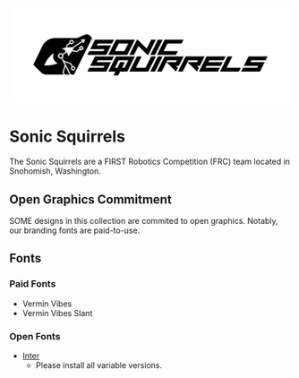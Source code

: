 ![Logo Banner](example/FRC_Sonic_Squirrels_Readme_Banner.png)

# Sonic Squirrels
The Sonic Squirrels are a FIRST Robotics Competition (FRC) team located in Snohomish, Washington.

## Open Graphics Commitment
SOME designs in this collection are commited to open graphics. Notably, our branding fonts are paid-to-use.

## Fonts
### Paid Fonts
- Vermin Vibes
- Vermin Vibes Slant

### Open Fonts
- [Inter](https://fonts.google.com/specimen/Inter)
    - Please install all variable versions.
